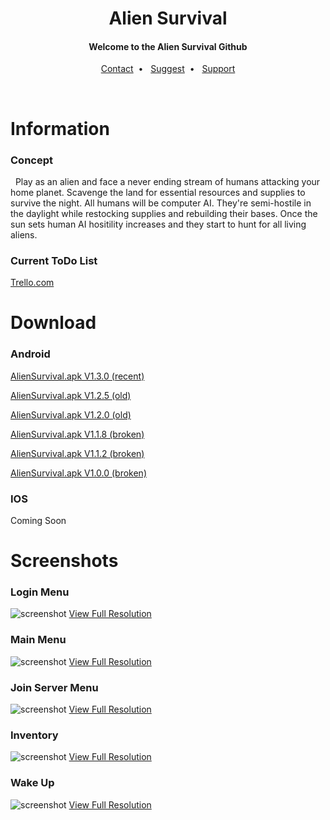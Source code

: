 
  <h1 align="center">Alien Survival</h1>
  <h4 align="center">Welcome to the Alien Survival Github</h4>
  <p align="center">
  <a href="mailto:christianjstarr@icloud.com">Contact</a>&nbsp;&nbsp;•&nbsp;&nbsp;
 <a href="http://freesuggestionbox.com/pub/yajcxvb">Suggest</a>&nbsp;&nbsp;•&nbsp;&nbsp;
 <a href="">Support</a>
 </p>
<br>
<h1>Information</h1>

<h3>Concept</h3>
<p>&nbsp;&nbsp;Play as an alien and face a never ending stream of humans attacking your home planet. Scavenge the land for essential resources and supplies to survive the night. All humans will be computer AI. They're semi-hostile in the daylight while restocking supplies and rebuilding their bases. Once the sun sets human AI hositility increases and they start to hunt for all living aliens.</p>

<h3>Current ToDo List</h3>
<a href="https://trello.com/b/OPZlirCX/alien-survival">Trello.com</a>

<h1>Download</h1>

<h3>Android</h3>

<a href="http://outurer.com/AlienSurvival.apk" download>AlienSurvival.apk V1.3.0 (recent)</a>

<a href="http://outurer.com/AlienSurvival.apk" download>AlienSurvival.apk V1.2.5 (old)</a>

<a href="http://outurer.com/AlienSurvival.apk" download>AlienSurvival.apk V1.2.0 (old)</a>

<a href="http://outurer.com/AlienSurvival.apk" download>AlienSurvival.apk V1.1.8 (broken)</a>

<a href="http://outurer.com/AlienSurvival.apk" download>AlienSurvival.apk V1.1.2 (broken)</a>

<a href="http://outurer.com/AlienSurvival.apk" download>AlienSurvival.apk V1.0.0 (broken)</a>

<h3>IOS</h3
  <a>Coming Soon</a>
<h1>Screenshots</h1>
<h3>Login Menu</h3>
 
![screenshot](http://outurer.com/image1-min.png "")
 <a href="http://outurer.com/image1.png">View Full Resolution</a>
<h3>Main Menu</h3>
 
![screenshot](http://outurer.com/image2-min.png "")
 <a href="http://outurer.com/image2.png">View Full Resolution</a>
<h3>Join Server Menu</h3>
 
![screenshot](http://outurer.com/image3-min.png "")
 <a href="http://outurer.com/image3.png">View Full Resolution</a>
<h3>Inventory</h3>
 
![screenshot](http://outurer.com/image4-min.png "")
 <a href="http://outurer.com/image4.png">View Full Resolution</a>
<h3>Wake Up</h3>
 
![screenshot](http://outurer.com/image5-min.png "")
 <a href="http://outurer.com/image5.png">View Full Resolution</a>

